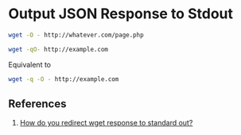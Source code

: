 # Output JSON Response to Stdout

```bash
wget -O - http://whatever.com/page.php
```

```bash
wget -qO- http://example.com
```

Equivalent to

```bash
wget -q -O - http://example.com
```

## References

1. [How do you redirect wget response to standard out?](https://superuser.com/a/321241/1100004)
